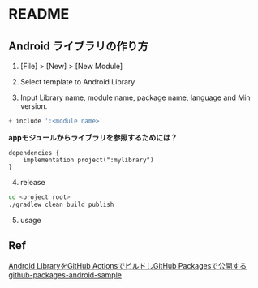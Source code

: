 # README

## Android ライブラリの作り方

1. [File] > [New] > [New Module]

2. Select template to Android Library

3. Input Library name, module name, package name, language and Min version.

```gradle:settings.gradle
+ include ':<module name>'
```


**appモジュールからライブラリを参照するためには？**

```gradle:build.gradle(app)
dependencies {
    implementation project(":mylibrary")
}
```


4. release
```sh
cd <project root>
./gradlew clean build publish
```


5. usage


## Ref

[Android LibraryをGitHub ActionsでビルドしGitHub Packagesで公開する](https://qiita.com/Horie1024/items/be2b5eb768f36794c4f1)
[github-packages-android-sample](https://github.com/horie1024/github-packages-android-sample)
